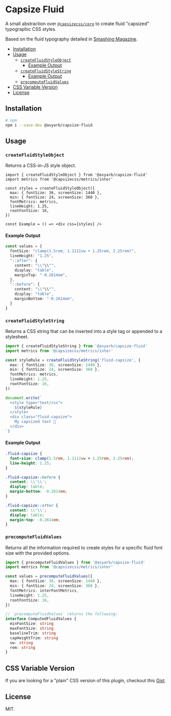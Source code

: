 # Capsize Fluid <!-- omit in toc -->

A small abstraction over
[`@capsizecss/core`](https://github.com/seek-oss/capsize) to create fluid
"capsized" typographic CSS styles.

Based on the fluid typography detailed in
[Smashing Magazine](https://www.smashingmagazine.com/2022/01/modern-fluid-typography-css-clamp/).

- [Installation](#installation)
- [Usage](#usage)
  - [`createFluidStyleObject`](#createfluidstyleobject)
    - [Example Output](#example-output)
  - [`createFluidStyleString`](#createfluidstylestring)
    - [Example Output](#example-output-1)
  - [`precomputeFluidValues`](#precomputefluidvalues)
- [CSS Variable Version](#css-variable-version)
- [License](#license)

## Installation

```bash
# npm
npm i --save-dev @asyarb/capsize-fluid
```

## Usage

### `createFluidStyleObject`

Returns a CSS-in-JS style object.

```tsx
import { createFluidStyleObject } from '@asyarb/capsize-fluid'
import metrics from '@capsizecss/metrics/inter'

const styles = createFluidStyleObject({
  max: { fontSize: 36, screenSize: 1440 },
  min: { fontSize: 24, screenSize: 360 },
  fontMetrics: metrics,
  lineHeight: 1.25,
  rootFontSize: 16,
})

const Example = () => <div css={styles} />
```

#### Example Output

```ts
const values = {
  fontSize: "clamp(1.5rem, 1.1111vw + 1.25rem, 2.25rem)",
  lineHeight: "1.25",
  "::after": {
    content: "\\"\\"",
    display: "table",
    marginTop: "-0.2614em",
  },
  "::before": {
    content: "\\"\\"",
    display: "table",
    marginBottom: "-0.2614em",
  }
}
```

### `createFluidStyleString`

Returns a CSS string that can be inserted into a style tag or appended to a
stylesheet.

```ts
import { createFluidStyleString } from '@asyarb/capsize-fluid'
import metrics from '@capsizecss/metrics/inter'

const styleRule = createFluidStyleString('fluid-capsize', {
  max: { fontSize: 36, screenSize: 1440 },
  min: { fontSize: 24, screenSize: 360 },
  fontMetrics: metrics,
  lineHeight: 1.25,
  rootFontSize: 16,
})

document.write(`
  <style type="text/css">
    ${styleRule}
  </style>
  <div class="fluid-capsize">
    My capsized text 🛶
  </div>
`)
```

#### Example Output

```css
.fluid-capsize {
  font-size: clamp(1.5rem, 1.1111vw + 1.25rem, 2.25rem);
  line-height: 1.25;
}

.fluid-capsize::before {
  content: \\'\\';
  display: table;
  margin-bottom: -0.2614em;
}

.fluid-capsize::after {
  content: \\'\\';
  display: table;
  margin-top: -0.2614em;
}
```

### `precomputeFluidValues`

Returns all the information required to create styles for a specific fluid font
size with the provided options.

```ts
import { precomputeFluidValues } from '@asyarb/capsize-fluid'
import metrics from '@capsizecss/metrics/inter'

const values = precomputeFluidValues({
  max: { fontSize: 36, screenSize: 1440 },
  min: { fontSize: 24, screenSize: 360 },
  fontMetrics: interFontMetrics,
  lineHeight: 1.25,
  rootFontSize: 16,
})

// `precomputeFluidValues` returns the following:
interface ComputedFluidValues {
  minFontSize: string
  maxFontSize: string
  baselineTrim: string
  capHeightTrim: string
  vw: string
  rem: string
}
```

## CSS Variable Version

If you are looking for a "plain" CSS version of this plugin, checkout this
[Gist](https://gist.github.com/asyarb/162bf0a8b5d238de01bd2832094727ad).

## License

MIT.
